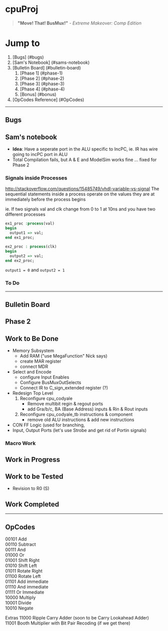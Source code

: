 # cpuProj

> **"Move! That! BusMux!"** _- Extreme Makeover: Comp Edition_


# Jump to
1. [Bugs] (#bugs)
2. [Sam's Notebook] (#sams-notebook)
3. [Bulletin Board] (#bulletin-board)
    1. [Phase 1] (#phase-1)
    2. [Phase 2] (#phase-2)
    3. [Phase 3] (#phase-3)
    4. [Phase 4] (#phase-4)
    5. [Bonus] (#bonus)
4. [OpCodes Reference] (#OpCodes)

***
## Bugs

## Sam's notebook

 * **Idea**: Have a seperate port in the ALU specific to IncPC, ie. IR has wire going to incPC port in ALU
 * Total Compilation fails, but A & E and ModelSim works fine ... fixed for Phase 2


### Signals inside Processes
http://stackoverflow.com/questions/15485749/vhdl-variable-vs-signal
The sequential statements inside a process operate on the values they are at immediately before the process begins 


ie. If two signals val and clk change from 0 to 1 at 10ns and you have two different processes
```VHDL
ex1_proc :process(val)
begin
  output1 => val; 
end ex1_proc;

ex2_proc : process(clk)
begin
  output2 => val;
end ex2_proc;
```
`output1 = 0` and `output2 = 1`

### To Do
 

***
## Bulletin Board
## Phase 2
## Work to Be Done
* Memory Subsystem
	* Add RAM ("use MegaFunction" Nick says)
	* create MAR register
	* connect MDR
* Select and Encode
	* configure Input Enables
	* Configure BusMuxOutSelects
	* Connect IR to C_sign_extended register (?)
* Redesign Top Level
	1. Reconfigure cpu_codyale
		* Remove multibit regin & regout ports
		* add Gra/b/c, BA (Base Address) inputs & Rin & Rout inputs
	2. Reconfigure cpu_codyale_tb instructions & component
		*  remove old ALU instructions & add new instructions
* CON FF Logic (used for branching, 
* Input, Output Ports (let's use Strobe and get rid of Portin signals)


    
    
### Macro Work

## Work in Progress

## Work to be Tested
* Revision to R0 (S)

## Work Completed

***

## OpCodes
00101   Add  
00110   Subtract  
00111   And  
01000   Or  
01001   Shift Right  
01010   Shift Left  
01011   Rotate Right  
01100   Rotate Left  
01101   Add immediate  
01110   And immediate  
01111   Or Immediate  
10000   Multiply  
10001   Divide  
10010   Negate  

Extras
11000   Ripple Carry Adder (soon to be Carry Lookahead Adder)  
11001   Booth Multiplier with Bit Pair Recoding (if we get there)     
